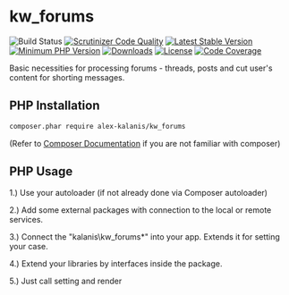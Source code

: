 # kw_forums

![Build Status](https://github.com/alex-kalanis/kw_forums/actions/workflows/code_checks.yml/badge.svg)
[![Scrutinizer Code Quality](https://scrutinizer-ci.com/g/alex-kalanis/kw_forums/badges/quality-score.png?b=master)](https://scrutinizer-ci.com/g/alex-kalanis/kw_forums/?branch=master)
[![Latest Stable Version](https://poser.pugx.org/alex-kalanis/kw_forums/v/stable.svg?v=1)](https://packagist.org/packages/alex-kalanis/kw_forums)
[![Minimum PHP Version](https://img.shields.io/badge/php-%3E%3D%207.3-8892BF.svg)](https://php.net/)
[![Downloads](https://img.shields.io/packagist/dt/alex-kalanis/kw_forums.svg?v1)](https://packagist.org/packages/alex-kalanis/kw_forums)
[![License](https://poser.pugx.org/alex-kalanis/kw_forums/license.svg?v=1)](https://packagist.org/packages/alex-kalanis/kw_forums)
[![Code Coverage](https://scrutinizer-ci.com/g/alex-kalanis/kw_forums/badges/coverage.png?b=master&v=1)](https://scrutinizer-ci.com/g/alex-kalanis/kw_forums/?branch=master)

Basic necessities for processing forums - threads, posts and cut user's content
for shorting messages.

## PHP Installation

```bash
composer.phar require alex-kalanis/kw_forums
```

(Refer to [Composer Documentation](https://github.com/composer/composer/blob/master/doc/00-intro.md#introduction) if you are not
familiar with composer)


## PHP Usage

1.) Use your autoloader (if not already done via Composer autoloader)

2.) Add some external packages with connection to the local or remote services.

3.) Connect the "kalanis\kw_forums\*" into your app. Extends it for setting your case.

4.) Extend your libraries by interfaces inside the package.

5.) Just call setting and render
